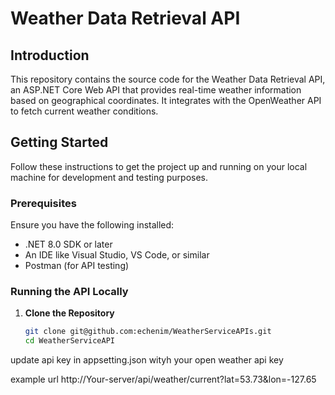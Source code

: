 # Weather Data Retrieval API

## Introduction

This repository contains the source code for the Weather Data Retrieval API, an ASP.NET Core Web API that provides real-time weather information based on geographical coordinates. It integrates with the OpenWeather API to fetch current weather conditions.

## Getting Started

Follow these instructions to get the project up and running on your local machine for development and testing purposes.

### Prerequisites

Ensure you have the following installed:

- .NET 8.0 SDK or later
- An IDE like Visual Studio, VS Code, or similar
- Postman (for API testing)

### Running the API Locally

1. **Clone the Repository**

   ```bash
   git clone git@github.com:echenim/WeatherServiceAPIs.git
   cd WeatherServiceAPI

update api key in appsetting.json wityh your open weather api key


example url 
http://Your-server/api/weather/current?lat=53.73&lon=-127.65